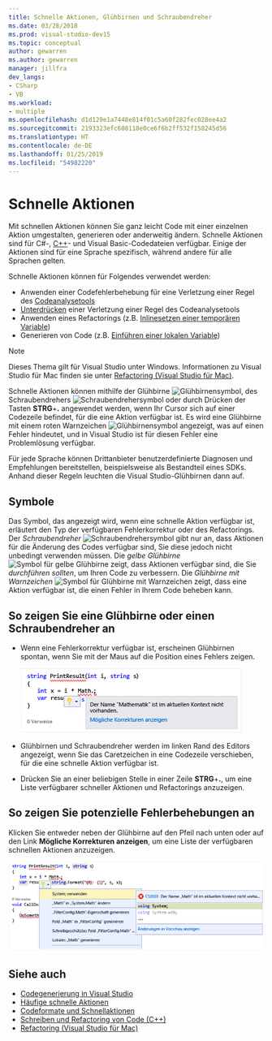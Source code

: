 ```yaml
---
title: Schnelle Aktionen, Glühbirnen und Schraubendreher
ms.date: 03/28/2018
ms.prod: visual-studio-dev15
ms.topic: conceptual
author: gewarren
ms.author: gewarren
manager: jillfra
dev_langs:
- CSharp
- VB
ms.workload:
- multiple
ms.openlocfilehash: d1d129e1a7448e814f01c5a60f282fec028ee4a2
ms.sourcegitcommit: 2193323efc608118e0ce6f6b2ff532f158245d56
ms.translationtype: HT
ms.contentlocale: de-DE
ms.lasthandoff: 01/25/2019
ms.locfileid: "54982220"
---
```

# <a name="quick-actions"></a>Schnelle Aktionen

Mit schnellen Aktionen können Sie ganz leicht Code mit einer einzelnen Aktion umgestalten, generieren oder anderweitig ändern. Schnelle Aktionen sind für C#-, [C++](/cpp/ide/writing-and-refactoring-code-cpp)- und Visual Basic-Codedateien verfügbar. Einige der Aktionen sind für eine Sprache spezifisch, während andere für alle Sprachen gelten.

Schnelle Aktionen können für Folgendes verwendet werden:

- Anwenden einer Codefehlerbehebung für eine Verletzung einer Regel des [Codeanalysetools](../code-quality/roslyn-analyzers-overview.md)
- [Unterdrücken](../code-quality/use-roslyn-analyzers.md) einer Verletzung einer Regel des Codeanalysetools
- Anwenden eines Refactorings (z.B. [Inlinesetzen einer temporären Variable](../ide/reference/inline-temporary-variable.md))
- Generieren von Code (z.B. [Einführen einer lokalen Variable](../ide/reference/introduce-local-variable.md))

> [!NOTE]
> Dieses Thema gilt für Visual Studio unter Windows. Informationen zu Visual Studio für Mac finden sie unter [Refactoring (Visual Studio für Mac)](/visualstudio/mac/refactoring).

Schnelle Aktionen können mithilfe der Glühbirne ![Glühbirnensymbol](media/light-bulb-icon.png), des Schraubendrehers ![Schraubendrehersymbol](media/screwdriver-icon.png) oder durch Drücken der Tasten **STRG**+**.** angewendet werden, wenn Ihr Cursor sich auf einer Codezeile befindet, für die eine Aktion verfügbar ist. Es wird eine Glühbirne mit einem roten Warnzeichen ![Glühbirnensymbol](media/error-light-bulb-icon.png) angezeigt, was auf einen Fehler hindeutet, und in Visual Studio ist für diesen Fehler eine Problemlösung verfügbar.

Für jede Sprache können Drittanbieter benutzerdefinierte Diagnosen und Empfehlungen bereitstellen, beispielsweise als Bestandteil eines SDKs. Anhand dieser Regeln leuchten die Visual Studio-Glühbirnen dann auf.

## <a name="icons"></a>Symbole

Das Symbol, das angezeigt wird, wenn eine schnelle Aktion verfügbar ist, erläutert den Typ der verfügbaren Fehlerkorrektur oder des Refactorings. Der *Schraubendreher* ![Schraubendrehersymbol](media/screwdriver-icon.png) gibt nur an, dass Aktionen für die Änderung des Codes verfügbar sind, Sie diese jedoch nicht unbedingt verwenden müssen. Die *gelbe Glühbirne* ![Symbol für gelbe Glühbirne](media/light-bulb-icon.png) zeigt, dass Aktionen verfügbar sind, die Sie *durchführen sollten*, um Ihren Code zu verbessern. Die *Glühbirne mit Warnzeichen* ![Symbol für Glühbirne mit Warnzeichen](media/error-light-bulb-icon.png) zeigt, dass eine Aktion verfügbar ist, die einen Fehler in Ihrem Code beheben kann.

## <a name="to-see-a-light-bulb-or-screwdriver"></a>So zeigen Sie eine Glühbirne oder einen Schraubendreher an

- Wenn eine Fehlerkorrektur verfügbar ist, erscheinen Glühbirnen spontan, wenn Sie mit der Maus auf die Position eines Fehlers zeigen.

   ![Glühbirne mit Mauszeigerbewegung](../ide/media/vs2015_lightbulb_hover.png)

- Glühbirnen und Schraubendreher werden im linken Rand des Editors angezeigt, wenn Sie das Caretzeichen in eine Codezeile verschieben, für die eine schnelle Aktion verfügbar ist.

- Drücken Sie an einer beliebigen Stelle in einer Zeile **STRG**+**.**, um eine Liste verfügbarer schneller Aktionen und Refactorings anzuzeigen.

## <a name="to-see-potential-fixes"></a>So zeigen Sie potenzielle Fehlerbehebungen an

Klicken Sie entweder neben der Glühbirne auf den Pfeil nach unten oder auf den Link **Mögliche Korrekturen anzeigen**, um eine Liste der verfügbaren schnellen Aktionen anzuzeigen.

![Erweiterte Glühbirne](../ide/media/vs2015_lightbulb_hover_expanded.png)

## <a name="see-also"></a>Siehe auch

- [Codegenerierung in Visual Studio](../ide/code-generation-in-visual-studio.md)
- [Häufige schnelle Aktionen](../ide/common-quick-actions.md)
- [Codeformate und Schnellaktionen](../ide/code-styles-and-quick-actions.md)
- [Schreiben und Refactoring von Code (C++)](/cpp/ide/writing-and-refactoring-code-cpp)
- [Refactoring (Visual Studio für Mac)](/visualstudio/mac/refactoring)